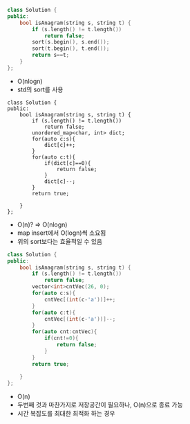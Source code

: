 
```cpp
class Solution {
public:
    bool isAnagram(string s, string t) {
        if (s.length() != t.length())
            return false;
        sort(s.begin(), s.end());
        sort(t.begin(), t.end());
        return s==t;
    }
};
```

- O(nlogn)
- std의 sort를 사용

```
class Solution {
public:
    bool isAnagram(string s, string t) {
        if (s.length() != t.length())
            return false;
        unordered_map<char, int> dict;
        for(auto c:s){
            dict[c]++;
        }    
        for(auto c:t){
            if(dict[c]==0){
                return false;
            }
            dict[c]--;
        }
        return true;
        
    }
};
```

- O(n)? => O(nlogn)
- map insert에서 O(logn)씩 소요됨
- 위의 sort보다는 효율적일 수 있음

```cpp
class Solution {
public:
    bool isAnagram(string s, string t) {
        if (s.length() != t.length())
            return false;
        vector<int>cntVec(26, 0);
        for(auto c:s){
            cntVec[(int(c-'a'))]++;
        }
        for(auto c:t){
            cntVec[(int(c-'a'))]--;
        }
        for(auto cnt:cntVec){
            if(cnt!=0){
                return false;
            }
        }
        return true;
        
    }
};
```
- O(n)
- 두번째 것과 마찬가지로 저장공간이 필요하나, O(n)으로 종료 가능
- 시간 복잡도를 최대한 최적화 하는 경우

